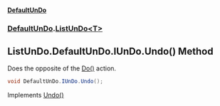 #### [DefaultUnDo](DefaultUnDo.md 'DefaultUnDo')
### [DefaultUnDo](DefaultUnDo.md#DefaultUnDo 'DefaultUnDo').[ListUnDo&lt;T&gt;](ListUnDo_T_.md 'DefaultUnDo.ListUnDo<T>')

## ListUnDo<T>.DefaultUnDo.IUnDo.Undo() Method

Does the opposite of the [Do()](IUnDo.Do().md 'DefaultUnDo.IUnDo.Do()') action.

```csharp
void DefaultUnDo.IUnDo.Undo();
```

Implements [Undo()](IUnDo.Undo().md 'DefaultUnDo.IUnDo.Undo()')